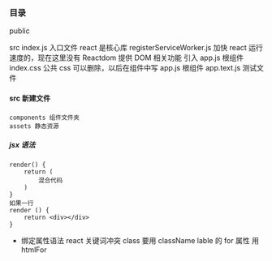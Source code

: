 ### 目录

public

src
index.js 入口文件
react 是核心库
registerServiceWorker.js 加快 react 运行速度的，现在这里没有
Reactdom 提供 DOM 相关功能
引入 app.js 根组件
index.css 公共 css 可以删除，以后在组件中写
app.js 根组件
app.text.js 测试文件

#### src 新建文件

    components 组件文件夹
    assets 静态资源

##### jsx 语法

```
render() {
    return (
        混合代码
    )
}
如果一行
render () {
    return <div></div>
}
```

- 绑定属性语法 react 关键词冲突
  class 要用 className
  lable 的 for 属性 用 htmlFor
